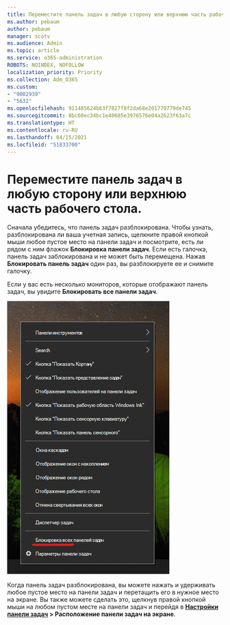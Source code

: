 ```yaml
---
title: Переместите панель задач в любую сторону или верхнюю часть рабочего стола.
ms.author: pebaum
author: pebaum
manager: scotv
ms.audience: Admin
ms.topic: article
ms.service: o365-administration
ROBOTS: NOINDEX, NOFOLLOW
localization_priority: Priority
ms.collection: Adm_O365
ms.custom:
- "9002939"
- "5632"
ms.openlocfilehash: 911485624b63f7827f8f2da68e201779779de745
ms.sourcegitcommit: 8bc60ec34bc1e40685e3976576e04a2623f63a7c
ms.translationtype: HT
ms.contentlocale: ru-RU
ms.lasthandoff: 04/15/2021
ms.locfileid: "51833700"
---
```

# <a name="move-the-taskbar-to-either-side-or-the-top-of-your-desktop"></a>Переместите панель задач в любую сторону или верхнюю часть рабочего стола.

Сначала убедитесь, что панель задач разблокирована. Чтобы узнать, разблокирована ли ваша учетная запись, щелкните правой кнопкой мыши любое пустое место на панели задач и посмотрите, есть ли рядом с ним флажок **Блокировка панели задач**. Если есть галочка, панель задач заблокирована и не может быть перемещена. Нажав **Блокировать панель задач** один раз, вы разблокируете ее и снимите галочку.

Если у вас есть несколько мониторов, которые отображают панель задач, вы увидите **Блокировать все панели задач**.

![Блокировка всех панелей задач](media/lock-all-taskbars.png)

Когда панель задач разблокирована, вы можете нажать и удерживать любое пустое место на панели задач и перетащить его в нужное место на экране. Вы также можете сделать это, щелкнув правой кнопкой мыши на любом пустом месте на панели задач и перейдя в **[Настройки панели задач](ms-settings:taskbar?activationSource=GetHelp) > Расположение панели задач на экране**.
